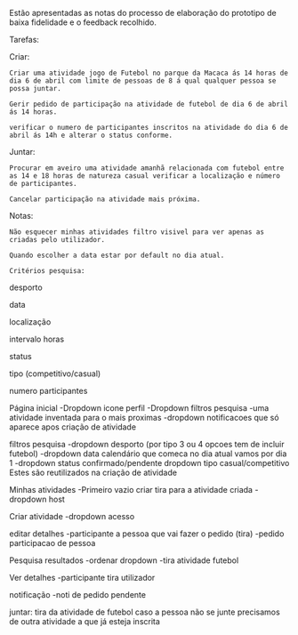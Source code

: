 Estão apresentadas as notas do processo de elaboração do prototipo de baixa fidelidade e o feedback recolhido.

Tarefas:

Criar:

    Criar uma atividade jogo de Futebol no parque da Macaca ás 14 horas de dia 6 de abril com limite de pessoas de 8 á qual qualquer pessoa se possa juntar.

    Gerir pedido de participação na atividade de futebol de dia 6 de abril ás 14 horas.

    verificar o numero de participantes inscritos na atividade do dia 6 de abril ás 14h e alterar o status conforme.



Juntar:

    Procurar em aveiro uma atividade amanhã relacionada com futebol entre as 14 e 18 horas de natureza casual verificar a localização e número de participantes.

    Cancelar participação na atividade mais próxima.


Notas:

    Não esquecer minhas atividades filtro visivel para ver apenas as criadas pelo utilizador.

    Quando escolher a data estar por default no dia atual.

    Critérios pesquisa:

    
desporto

    
data

    
localização

    
intervalo horas

    
status

    
tipo (competitivo/casual)

    
numero participantes



Página inicial 
-Dropdown icone perfil
-Dropdown filtros pesquisa
-uma atividade inventada para o mais proximas
-dropdown notificacoes que só aparece apos criação de atividade

filtros pesquisa
-dropdown desporto (por tipo 3 ou 4 opcoes tem de incluir futebol)
-dropdown data calendário que comeca no dia atual vamos por dia 1
-dropdown status confirmado/pendente
dropdown tipo casual/competitivo
Estes são reutilizados na criação de atividade

Minhas atividades
-Primeiro vazio criar tira para a atividade criada
-dropdown host

Criar atividade 
-dropdown acesso

editar detalhes
-participante a pessoa que vai fazer o pedido (tira)
-pedido participacao de pessoa

Pesquisa resultados
-ordenar dropdown
-tira atividade futebol 

Ver detalhes
-participante tira utilizador

notificação
-noti de pedido pendente

juntar: tira da atividade de futebol
caso a pessoa não se junte precisamos de outra atividade a que já esteja inscrita

